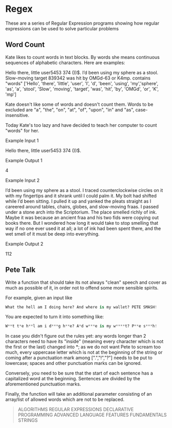 # Regex

These are a series of Regular Expression programs showing how regular expressions can be used to solve particular problems

## Word Count

Kate likes to count words in text blocks. By words she means continuous sequences of alphabetic characters. Here are examples:

Hello there, little user5453 374 ())$. I’d been using my sphere as a stool. Slow-moving target 839342 was hit by OMGd-63 or K4mp. contains "words" ['Hello', 'there', 'little', 'user', 'I', 'd', 'been', 'using', 'my','sphere', 'as', 'a', 'stool', 'Slow', 'moving', 'target', 'was', 'hit', 'by', 'OMGd', 'or', 'K', 'mp']

Kate doesn't like some of words and doesn't count them. Words to be excluded are "a", "the", "on", "at", "of", "upon", "in" and "as", case-insensitive.

Today Kate's too lazy and have decided to teach her computer to count "words" for her.

Example Input 1

Hello there, little user5453 374 ())$.

Example Output 1

4

Example Input 2

I’d been using my sphere as a stool. I traced counterclockwise circles on it with my fingertips and it shrank until I could palm it. My bolt had shifted while I’d been sitting. I pulled it up and yanked the pleats straight as I careered around tables, chairs, globes, and slow-moving fraas. I passed under a stone arch into the Scriptorium. The place smelled richly of ink. Maybe it was because an ancient fraa and his two fids were copying out books there. But I wondered how long it would take to stop smelling that way if no one ever used it at all; a lot of ink had been spent there, and the wet smell of it must be deep into everything.

Example Output 2

112

## Pete Talk

Write a function that should take its not always "clean" speech and cover as much as possible of it, in order not to offend some more sensible spirits.

For example, given an input like
```python
What the hell am I doing here? And where is my wallet? PETE SMASH!
```
You are expected to turn it into something like:

```python
W**t t*e h**l am i d***g h**e? A*d w***e is my w****t? P**e s***h!
```

In case you didn't figure out the rules yet: any words longer than 2 characters need to have its "inside" (meaning every character which is not the first or the last) changed into *; as we do not want Pete to scream too much, every uppercase letter which is not at the beginning of the string or coming after a punctuation mark among [".","!","?"] needs to be put to lowercase; spaces and other punctuation marks can be ignored.

Conversely, you need to be sure that the start of each sentence has a capitalized word at the beginning. Sentences are divided by the aforementioned punctuation marks.

Finally, the function will take an additional parameter consisting of an array/list of allowed words which are not to be replaced.

> ALGORITHMS REGULAR EXPRESSIONS DECLARATIVE PROGRAMMING ADVANCED LANGUAGE FEATURES FUNDAMENTALS STRINGS